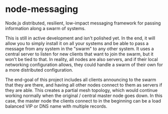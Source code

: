 node-messaging
==============

Node.js distributed, resilient, low-impact messaging framework for passing information along a swarm of systems.

This is still in active development and isn't polished yet.  In the end, it will allow you to simply install it on all your systems and be able to pass a message from any system in the "swarm" to any other system.  It uses a central server to listen for new clients that want to join the swarm, but it won't be tied to that.  In reality, all nodes are also servers, and if their local networking configuration allows, they could handle a swarm of their own for a more distributed configuration.

The end-goal of this project includes all clients announcing to the swarm that they are there, and having all other nodes connect to them as servers if they are able.  This creates a partial mesh topology, which would continue working normally when the original / central master node goes down.  In this case, the master node the clients connect to in the beginning can be a load balanced VIP or DNS name with multiple records.
